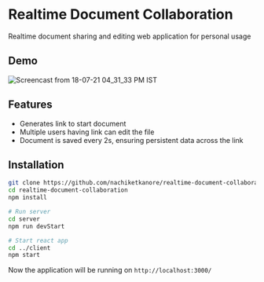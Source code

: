 # Realtime Document Collaboration
Realtime document sharing and editing web application for personal usage

## Demo
![Screencast from 18-07-21 04_31_33 PM IST](https://user-images.githubusercontent.com/44920607/126065438-95186507-1d6c-45ee-b186-7949c5452d05.gif)

## Features
- Generates link to start document
- Multiple users having link can edit the file
- Document is saved every 2s, ensuring persistent data across the link

## Installation
```bash
git clone https://github.com/nachiketkanore/realtime-document-collaboration.git
cd realtime-document-collaboration
npm install

# Run server
cd server
npm run devStart

# Start react app
cd ../client
npm start
```

Now the application will be running on `http://localhost:3000/`
